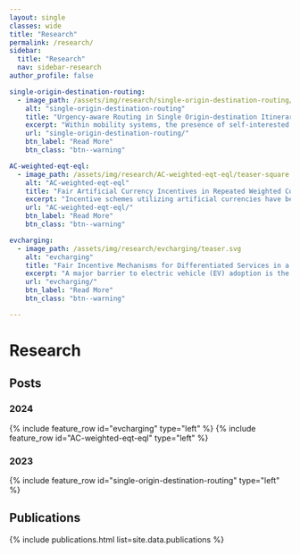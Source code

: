 ```yaml
---
layout: single
classes: wide
title: "Research"
permalink: /research/
sidebar:
  title: "Research"
  nav: sidebar-research
author_profile: false

single-origin-destination-routing:
  - image_path: /assets/img/research/single-origin-destination-routing/teaser.webp
    alt: "single-origin-destination-routing"
    title: "Urgency-aware Routing in Single Origin-destination Itineraries through Artificial Currencies"
    excerpt: "Within mobility systems, the presence of self-interested users can lead to aggregate routing patterns that are far from the societal optimum that could be achieved by centrally controlling the user's choices. We design an urgency-aware fair incentive mechanism through artificial currencies so that the selfish behavior of the users aligns with the societally-optimal aggregate routing for single origin-destination inteneraries."
    url: "single-origin-destination-routing/"
    btn_label: "Read More"
    btn_class: "btn--warning"

AC-weighted-eqt-eql:
  - image_path: /assets/img/research/AC-weighted-eqt-eql/teaser-square.webp
    alt: "AC-weighted-eqt-eql"
    title: "Fair Artificial Currency Incentives in Repeated Weighted Congestion Games: Equity vs. Equality"
    excerpt: "Incentive schemes utilizing artificial currencies have been explored to achieve a system-optimal resource allocation that is also fair, contrarily to state-of-the-art monetary schemes. This paper delves into the comprehensive notion of fairness by meticulously optimizing for the societal metrics of equity and equality."
    url: "AC-weighted-eqt-eql/"
    btn_label: "Read More"
    btn_class: "btn--warning"

evcharging:
  - image_path: /assets/img/research/evcharging/teaser.svg
    alt: "evcharging"
    title: "Fair Incentive Mechanisms for Differentiated Services in a Public Electric Vehicle Charging Station"
    excerpt: "A major barrier to electric vehicle (EV) adoption is the lack of affordable and accessible public chargers. This thesis proposes a fair incentive mechanism for operating a public EV charging station with access to renewable energy, prioritizing users without home-based chargers, and minimizing grid power usage."
    url: "evcharging/"
    btn_label: "Read More"
    btn_class: "btn--warning"

---
```

<h1>Research</h1>
<h2>Posts</h2>
<h3>2024</h3>
{% include feature_row id="evcharging" type="left" %}
{% include feature_row id="AC-weighted-eqt-eql" type="left" %}
<h3>2023</h3>
{% include feature_row id="single-origin-destination-routing" type="left" %}


<h2>Publications</h2>
{% include publications.html list=site.data.publications %}
